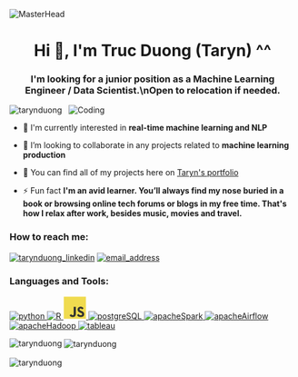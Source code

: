 ![MasterHead](https://visme.co/blog/wp-content/uploads/2020/06/Header-2.jpg)

<h1 align="center">Hi 👋, I'm Truc Duong (Taryn) ^^</h1>
<h3 align="center">I'm looking for a junior position as a Machine Learning Engineer / Data Scientist.\nOpen to relocation if needed.</h3>
<img align="right" alt="Coding" width="400" src="https://tinyurl.com/r5xrak7m"/>

<p align="left"> <img src="https://komarev.com/ghpvc/?username=tarynduong&label=Profile%20views&color=f4b73f&style=flat" alt="tarynduong"/> </p>

- 🌱 I'm currently interested in **real-time machine learning and NLP**

- 👯 I’m looking to collaborate in any projects related to **machine learning production** 

- 🔭 You can find all of my projects here on [Taryn's portfolio](https://www.datascienceportfol.io/trucduong)

- ⚡ Fun fact **I'm an avid learner. You’ll always find my nose buried in a book or browsing online tech forums or blogs in my free time.
That's how I relax after work, besides music, movies and travel.**

<h3 align="left">How to reach me:</h3>
<p align="left">
<a href="https://www.linkedin.com/in/tarynduong" target="blank"><img align="center" src="https://brandlogos.net/wp-content/uploads/2016/06/linkedin-logo-512x512.png"
alt="tarynduong_linkedin" height="40" width="40"/></a>
<a href="taryn.d.fmt@gmail.com"><img align="center" src="https://mailmeteor.com/logos/assets/PNG/Gmail_Logo_512px.png" alt="email_address" height="30" width="40"/></a>
</p>

<h3 align="left">Languages and Tools:</h3>
<p align="left">
<a href="https://www.python.org/" target="_blank" rel="noreferrer"> <img src="https://upload.wikimedia.org/wikipedia/commons/thumb/c/c3/Python-logo-notext.svg/2048px-Python-logo-notext.svg.png"
alt="python" width="40" height="40"/> </a>
<a href="https://www.r-project.org/" target="_blank" rel="noreferrer"> <img src="https://www.r-project.org/Rlogo.png" alt="R" width="40" height="40"/> </a>
<a href="https://developer.mozilla.org/en-US/docs/Web/JavaScript" target="_blank" rel="noreferrer"> <img src="https://raw.githubusercontent.com/devicons/devicon/master/icons/javascript/javascript-original.svg" alt="javascript" width="40" height="40"/> </a>
<a href="https://www.postgresql.org/" target="_blank" rel="noreferrer"> <img src="https://upload.wikimedia.org/wikipedia/commons/thumb/2/29/Postgresql_elephant.svg/1985px-Postgresql_elephant.svg.png" alt="postgreSQL" width="40" height="40"/> </a>
<a href="https://spark.apache.org/sql/" target="_blank" rel="noreferrer"> <img src="https://freepikpsd.com/file/2019/10/spark-logo-png-1.png" alt="apacheSpark" width="50" height="40"/> </a>
<a href="https://airflow.apache.org/" target="_blank" rel="noreferrer"> <img src="https://image.pngaaa.com/622/5661622-middle.png" alt="apacheAirflow" width="40" height="40"/> </a>
<a href="https://hadoop.apache.org/" target="_blank" rel="noreferrer"> <img src="https://hadoop.apache.org/hadoop-logo.jpg" alt="apacheHadoop" width="70" height="40"/> </a>
<a href="https://www.tableau.com/" target="_blank" rel="noreferrer"> <img src="https://logos-world.net/wp-content/uploads/2021/10/Tableau-Symbol.png" alt="tableau" width="60" height="40"/> </a>

<p><img align="left" src="https://github-readme-stats.vercel.app/api/top-langs?username=tarynduong&show_icons=true&locale=en&layout=compact" alt="tarynduong" /></p>

<p>&nbsp;<img align="center" src="https://github-readme-stats.vercel.app/api?username=tarynduong&show_icons=true&locale=en" alt="tarynduong" /></p>

<p><img align="center" src="https://github-readme-streak-stats.herokuapp.com/?user=tarynduong&" alt="tarynduong" /></p>
